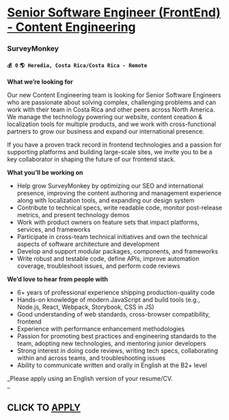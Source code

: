 # [Senior Software Engineer (FrontEnd) - Content Engineering](https://www.remotewlb.com/apply/senior-software-engineer-frontend-content-engineering)  
### SurveyMonkey  
#### `💰 0` `🌎 Heredia, Costa Rica/Costa Rica - Remote`  

**What we’re looking for**

Our new Content Engineering team is looking for Senior Software Engineers who are passionate about solving complex, challenging problems and can work with their team in Costa Rica and other peers across North America. We manage the technology powering our website, content creation & localization tools for multiple products, and we work with cross-functional partners to grow our business and expand our international presence.

If you have a proven track record in frontend technologies and a passion for supporting platforms and building large-scale sites, we invite you to be a key collaborator in shaping the future of our frontend stack.

**What you’ll be working on**

  * Help grow SurveyMonkey by optimizing our SEO and international presence, improving the content authoring and management experience along with localization tools, and expanding our design system 
  * Contribute to technical specs, write readable code, monitor post-release metrics, and present technology demos 
  * Work with product owners on feature sets that impact platforms, services, and frameworks 
  * Participate in cross-team technical initiatives and own the technical aspects of software architecture and development 
  * Develop and support modular packages, components, and frameworks 
  * Write robust and testable code, define APIs, improve automation coverage, troubleshoot issues, and perform code reviews 

**We’d love to hear from people with**

  * 6+ years of professional experience shipping production-quality code 
  * Hands-on knowledge of modern JavaScript and build tools (e.g., Node.js, React, Webpack, Storybook, CSS in JS) 
  * Good understanding of web standards, cross-browser compatibility, frontend 
  * Experience with performance enhancement methodologies 
  * Passion for promoting best practices and engineering standards to the team, adopting new technologies, and mentoring junior developers 
  * Strong interest in doing code reviews, writing tech specs, collaborating within and across teams, and troubleshooting issues 
  * Ability to communicate written and orally in English at the B2+ level 

_Please apply using an English version of your resume/CV.  
_

  
## CLICK TO [APPLY](https://www.remotewlb.com/apply/senior-software-engineer-frontend-content-engineering)

